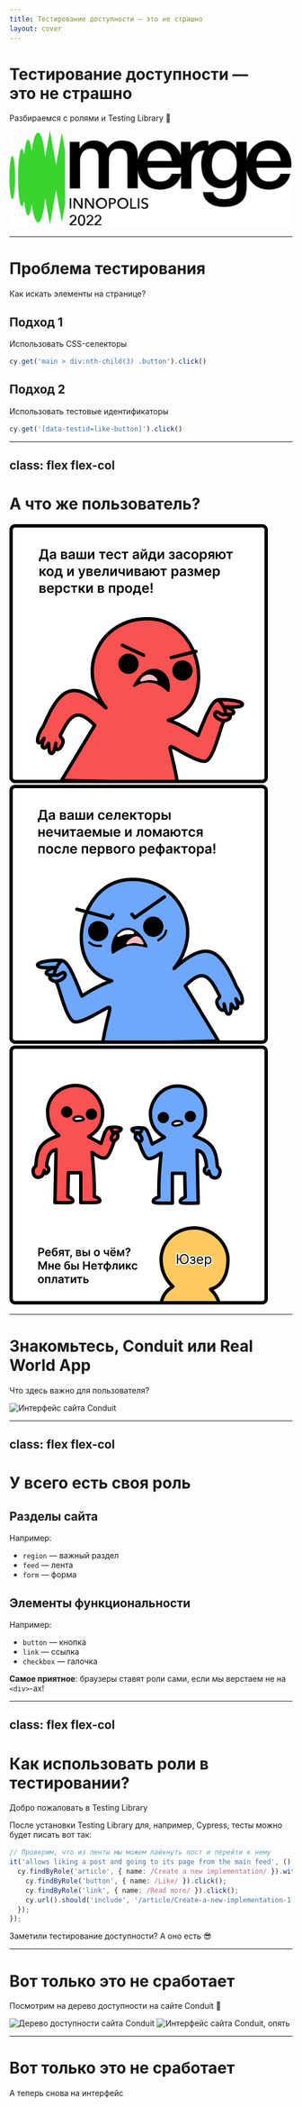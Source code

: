 ```yaml
---
title: Тестирование доступности — это не страшно
layout: cover
---
```


# Тестирование доступности —<br />это не страшно

Разбираемся с ролями и Testing Library 🐙

<div class="flex-1" />

<div class="flex flex-1 justify-between items-end mb-4">
  <Persona />

  <img src="merge-conference-logo.svg" class="h-18" />
</div>

<style>
  h1 {
    @apply text-5xl
  }

  h1 + p {
    @apply text-2xl mt-5
  }
</style>

---

# Проблема тестирования

Как искать элементы на странице?

<div class="approach bg-red-500/20 p-6 mb-4 rounded-xl">

## Подход 1

Использовать CSS-селекторы

```ts
cy.get('main > div:nth-child(3) .button').click()
```

</div>

<div class="approach bg-blue-500/20 p-6 rounded-xl">

## Подход 2

Использовать тестовые идентификаторы

```ts
cy.get('[data-testid=like-button]').click()
```

</div>

<style>
  .approach { 
    --slidev-code-font-size: 1rem;
    --slidev-code-padding: 1rem;
  }

  .approach p {
    @apply mt-2 mb-4
  }
</style>

---
class: flex flex-col
---

# А что же пользователь?

<div class="flex items-center flex-1 gap-2">
  <img src="comic-part-1.svg" />
  <img src="comic-part-2.svg" />
  <img src="comic-part-3.svg" />
</div>

<style>
  img {
    @apply w-1/3
  }
</style>

---

# Знакомьтесь, Conduit или Real World App

Что здесь важно для пользователя?

<img 
  src="conduit-screenshot.jpg" 
  alt="Интерфейс сайта Conduit" 
  class="shadow-xl rounded" 
/>

---
class: flex flex-col
---

# У всего есть своя роль

<div class="flex gap-12 flex-1">
<div class="flex-1">

## Разделы сайта

Например:

* `region` — важный раздел
* `feed` — лента
* `form` — форма

</div>
<div class="flex-1">

## Элементы функциональности

Например:

* `button` — кнопка
* `link` — ссылка
* `checkbox` — галочка

</div>
</div>

<strong>Самое приятное</strong>: браузеры ставят роли сами, если мы верстаем не на `<div>`-ах!

<style>
  h2 {
    @apply mb-2 mt-5
  }

  ul {
    @apply pl-4
  }
</style>

---
class: flex flex-col
---

# Как использовать роли в тестировании?

Добро пожаловать в Testing Library

После установки Testing Library для, например, Cypress, тесты можно будет писать вот так:

```ts {1,2,8|3,7|4|5,6}
// Проверим, что из ленты мы можем лайкнуть пост и перейти к нему
it('allows liking a post and going to its page from the main feed', () => {
  cy.findByRole('article', { name: /Create a new implementation/ }).within(() => {
    cy.findByRole('button', { name: /Like/ }).click();
    cy.findByRole('link', { name: /Read more/ }).click();
    cy.url().should('include', '/article/Create-a-new-implementation-1');
  });
});
```

<div v-click class="flex-1 flex items-end">
  Заметили тестирование доступности? А оно есть 😎
</div>

<style>
  pre { 
    --slidev-code-font-size: 1rem;
    --slidev-code-padding: 1rem;
    --slidev-code-line-height: 1.5rem;
  }
</style>

---

# Вот только это не сработает

Посмотрим на дерево доступности на сайте Conduit 💩

<div class="flex justify-between h-100">
  <img 
    src="accessibility-tree.webp" 
    alt="Дерево доступности сайта Conduit" 
    class="shadow-xl rounded"
  />
  <img 
    src="conduit-screenshot.webp" 
    alt="Интерфейс сайта Conduit, опять" 
    class="shadow-xl rounded"
  />
</div>

---

# Вот только это не сработает

А теперь снова на интерфейс



